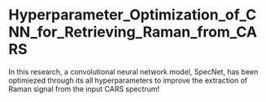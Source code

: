 # Hyperparameter_Optimization_of_CNN_for_Retrieving_Raman_from_CARS
In this research, a convolutional neural network model, SpecNet, has been optimiezed through its all hyperparameters to improve the extraction of Raman signal from the input CARS spectrum!
